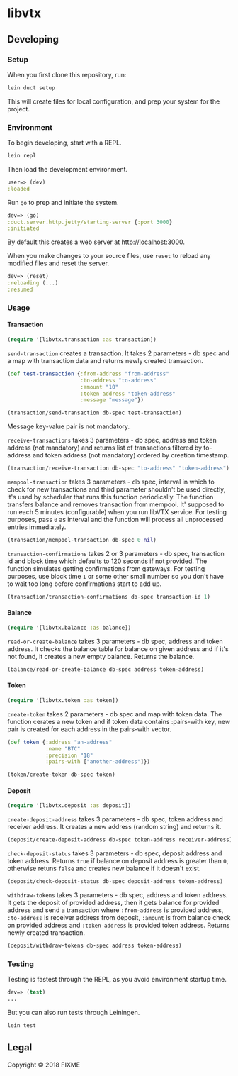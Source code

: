# libvtx


## Developing

### Setup

When you first clone this repository, run:

```sh
lein duct setup
```

This will create files for local configuration, and prep your system
for the project.

### Environment

To begin developing, start with a REPL.

```sh
lein repl
```

Then load the development environment.

```clojure
user=> (dev)
:loaded
```

Run `go` to prep and initiate the system.

```clojure
dev=> (go)
:duct.server.http.jetty/starting-server {:port 3000}
:initiated
```

By default this creates a web server at <http://localhost:3000>.

When you make changes to your source files, use `reset` to reload any
modified files and reset the server.

```clojure
dev=> (reset)
:reloading (...)
:resumed
```

### Usage

#### Transaction

```clojure
(require '[libvtx.transaction :as transaction])
```

`send-transaction` creates a transaction. It takes 2 parameters - db spec and a map with transaction data and returns newly created transaction.

```clojure
(def test-transaction {:from-address "from-address" 
                       :to-address "to-address" 
                       :amount "10" 
                       :token-address "token-address"
                       :message "message"})

(transaction/send-transaction db-spec test-transaction)
```

Message key-value pair is not mandatory.

`receive-transactions` takes 3 parameters - db spec, address and token address (not mandatory) and returns list of transactions filtered by to-address and token address (not mandatory) ordered by creation timestamp.

```clojure
(transaction/receive-transaction db-spec "to-address" "token-address")
```

`mempool-transaction` takes 3 parameters - db spec, interval in which to check for new transactions and third parameter shouldn't be used directly, it's used by scheduler that runs this function periodically. The function transfers balance and removes transaction from mempool. It' supposed to run each 5 minutes (configurable) when you run libVTX service.
For testing purposes, pass `0` as interval and the function will process all unprocessed entries immediately.

```clojure
(transaction/mempool-transaction db-spec 0 nil)
```

`transaction-confirmations` takes 2 or 3 parameters - db spec, transaction id and block time which defaults to 120 seconds if not provided. The function simulates getting confirmations from gateways. For testing purposes, use block time `1` or some other small number so you don't have to wait too long before confirmations start to add up.

```clojure
(transaction/transaction-confirmations db-spec transaction-id 1) 
```

#### Balance

```clojure
(require '[libvtx.balance :as balance])
```

`read-or-create-balance` takes 3 parameters - db spec, address and token address. It checks the balance table for balance on given address and if it's not found, it creates a new empty balance. Returns the balance.

```clojure
(balance/read-or-create-balance db-spec address token-address)
```

#### Token

```clojure
(require '[libvtx.token :as token])
```

`create-token` takes 2 parameters - db spec and map with token data. The function cerates a new token and if token data contains :pairs-with key, new pair is created for each address in the pairs-with vector.

```clojure
(def token {:address "an-address"
            :name "BTC"
            :precision "18"
            :pairs-with ["another-address"]})

(token/create-token db-spec token) 
```

#### Deposit

```clojure
(require '[libvtx.deposit :as deposit])
```

`create-deposit-address` takes 3 parameters - db spec, token address and receiver address. It creates a new address (random string) and returns it.

```clojure
(deposit/create-deposit-address db-spec token-address receiver-address)
```

`check-deposit-status` takes 3 parameters - db spec, deposit address and token address. Returns `true` if balance on deposit address is greater than `0`, otherwise retuns `false` and creates new balance if it doesn't exist.

```clojure
(deposit/check-deposit-status db-spec deposit-address token-address)
```

`withdraw-tokens` takes 3 parameters - db spec, address and token address. It gets the deposit of provided address, then it gets balance for provided address and send a transaction where `:from-address` is provided address, `:to-address` is receiver address from deposit, `:amount` is from balance check on provided address and `:token-address` is provided token address. Returns newly created transaction.

```clojure
(deposit/withdraw-tokens db-spec address token-address)
```

### Testing

Testing is fastest through the REPL, as you avoid environment startup
time.

```clojure
dev=> (test)
...
```

But you can also run tests through Leiningen.

```sh
lein test
```

## Legal

Copyright © 2018 FIXME
